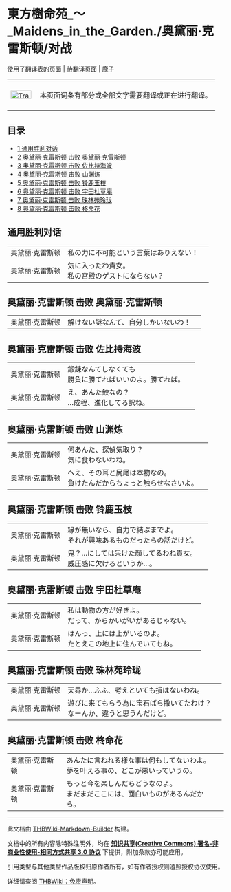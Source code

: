# 東方樹命苑_～_Maidens_in_the_Garden./奥黛丽·克雷斯顿/对战

<!-- source html: G:\repos\THBWiki-Markdown-Builder\THBWikiMarkdown\Temp\main\a\ac\ns0%3A%E6%9D%B1%E6%96%B9%E6%A8%B9%E5%91%BD%E8%8B%91_%EF%BD%9E_Maidens_in_the_Garden%2E%2F%E5%A5%A5%E9%BB%9B%E4%B8%BD%C2%B7%E5%85%8B%E9%9B%B7%E6%96%AF%E9%A1%BF%2F%E5%AF%B9%E6%88%98.html -->

使用了翻译表的页面 | 待翻译页面 | 鹿子

<center>

<table>
<tbody><tr>
<td class="mbox-image"><div style="width: 52px;">
  <a href="./文件-Translation_J_To_C-cs.png.md" class="image"><img alt="Translation J To C-cs.png" src="https://upload.thwiki.cc/thumb/3/31/Translation_J_To_C-cs.png/48px-Translation_J_To_C-cs.png" decoding="async" loading="lazy" width="48" height="19" srcset="https://upload.thwiki.cc/thumb/3/31/Translation_J_To_C-cs.png/72px-Translation_J_To_C-cs.png 1.5x, https://upload.thwiki.cc/thumb/3/31/Translation_J_To_C-cs.png/96px-Translation_J_To_C-cs.png 2x" data-file-width="480" data-file-height="189"></a></div></td>
<td class="mbox-text" style=""><br>本页面词条有部分或全部文字需要翻译或正在进行翻译。<br><br></td>
</tr>
</tbody></table>


</center>
  
  

  

## 目录

- [1 通用胜利对话](#通用胜利对话)
- [2 奥黛丽·克雷斯顿 击败 奥黛丽·克雷斯顿](#奥黛丽·克雷斯顿_击败_奥黛丽·克雷斯顿)
- [3 奥黛丽·克雷斯顿 击败 佐比持海波](#奥黛丽·克雷斯顿_击败_佐比持海波)
- [4 奥黛丽·克雷斯顿 击败 山渊炼](#奥黛丽·克雷斯顿_击败_山渊炼)
- [5 奥黛丽·克雷斯顿 击败 铃鹿玉枝](#奥黛丽·克雷斯顿_击败_铃鹿玉枝)
- [6 奥黛丽·克雷斯顿 击败 宇田杜草庵](#奥黛丽·克雷斯顿_击败_宇田杜草庵)
- [7 奥黛丽·克雷斯顿 击败 珠林苑玲珑](#奥黛丽·克雷斯顿_击败_珠林苑玲珑)
- [8 奥黛丽·克雷斯顿 击败 柊命花](#奥黛丽·克雷斯顿_击败_柊命花)




## 通用胜利对话

<table><tbody><tr class="tt-content" id="通用胜利对话-1" data-pos="&#91;&quot;\u901a\u7528\u80dc\u5229\u5bf9\u8bdd&quot;,1&#93;"><td id="奥黛丽·克雷斯顿" class="tt-char" lang="zh"><div class="poem">奥黛丽·克雷斯顿</div></td><td class="tt-ja" lang="ja"><div class="poem">私の力に不可能という言葉はありえない！</div></td><td class="tt-zh" lang="zh"><div class="poem"></div></td></tr><tr class="tt-content" id="通用胜利对话-2" data-pos="&#91;&quot;\u901a\u7528\u80dc\u5229\u5bf9\u8bdd&quot;,2&#93;"><td id="奥黛丽·克雷斯顿" class="tt-char" lang="zh"><div class="poem">奥黛丽·克雷斯顿</div></td><td class="tt-ja" lang="ja"><div class="poem">気に入ったわ貴女。<br>私の宮殿のゲストにならない？</div></td><td class="tt-zh" lang="zh"><div class="poem"></div></td></tr></tbody></table>


## 奥黛丽·克雷斯顿 击败 奥黛丽·克雷斯顿

<table><tbody><tr class="tt-content" id="奥黛丽·克雷斯顿_击败_奥黛丽·克雷斯顿-1" data-pos="&#91;&quot;\u5965\u9edb\u4e3d\u00b7\u514b\u96f7\u65af\u987f \u51fb\u8d25 \u5965\u9edb\u4e3d\u00b7\u514b\u96f7\u65af\u987f&quot;,1&#93;"><td id="奥黛丽·克雷斯顿" class="tt-char" lang="zh"><div class="poem">奥黛丽·克雷斯顿</div></td><td class="tt-ja" lang="ja"><div class="poem">解けない謎なんて、自分しかいないわ！</div></td><td class="tt-zh" lang="zh"><div class="poem"></div></td></tr></tbody></table>


## 奥黛丽·克雷斯顿 击败 佐比持海波

<table><tbody><tr class="tt-content" id="奥黛丽·克雷斯顿_击败_佐比持海波-1" data-pos="&#91;&quot;\u5965\u9edb\u4e3d\u00b7\u514b\u96f7\u65af\u987f \u51fb\u8d25 \u4f50\u6bd4\u6301\u6d77\u6ce2&quot;,1&#93;"><td id="奥黛丽·克雷斯顿" class="tt-char" lang="zh"><div class="poem">奥黛丽·克雷斯顿</div></td><td class="tt-ja" lang="ja"><div class="poem">鍛錬なんてしなくても<br>勝負に勝てればいいのよ。勝てれば。</div></td><td class="tt-zh" lang="zh"><div class="poem"></div></td></tr><tr class="tt-content" id="奥黛丽·克雷斯顿_击败_佐比持海波-2" data-pos="&#91;&quot;\u5965\u9edb\u4e3d\u00b7\u514b\u96f7\u65af\u987f \u51fb\u8d25 \u4f50\u6bd4\u6301\u6d77\u6ce2&quot;,2&#93;"><td id="奥黛丽·克雷斯顿" class="tt-char" lang="zh"><div class="poem">奥黛丽·克雷斯顿</div></td><td class="tt-ja" lang="ja"><div class="poem">え、あんた鮫なの？<br>…成程、進化してる訳ね。</div></td><td class="tt-zh" lang="zh"><div class="poem"></div></td></tr></tbody></table>


## 奥黛丽·克雷斯顿 击败 山渊炼

<table><tbody><tr class="tt-content" id="奥黛丽·克雷斯顿_击败_山渊炼-1" data-pos="&#91;&quot;\u5965\u9edb\u4e3d\u00b7\u514b\u96f7\u65af\u987f \u51fb\u8d25 \u5c71\u6e0a\u70bc&quot;,1&#93;"><td id="奥黛丽·克雷斯顿" class="tt-char" lang="zh"><div class="poem">奥黛丽·克雷斯顿</div></td><td class="tt-ja" lang="ja"><div class="poem">何あんた、探偵気取り？<br>気に食わないわね。</div></td><td class="tt-zh" lang="zh"><div class="poem"></div></td></tr><tr class="tt-content" id="奥黛丽·克雷斯顿_击败_山渊炼-2" data-pos="&#91;&quot;\u5965\u9edb\u4e3d\u00b7\u514b\u96f7\u65af\u987f \u51fb\u8d25 \u5c71\u6e0a\u70bc&quot;,2&#93;"><td id="奥黛丽·克雷斯顿" class="tt-char" lang="zh"><div class="poem">奥黛丽·克雷斯顿</div></td><td class="tt-ja" lang="ja"><div class="poem">へえ、その耳と尻尾は本物なの。<br>負けたんだからちょっと触らせなさいよ。</div></td><td class="tt-zh" lang="zh"><div class="poem"></div></td></tr></tbody></table>


## 奥黛丽·克雷斯顿 击败 铃鹿玉枝

<table><tbody><tr class="tt-content" id="奥黛丽·克雷斯顿_击败_铃鹿玉枝-1" data-pos="&#91;&quot;\u5965\u9edb\u4e3d\u00b7\u514b\u96f7\u65af\u987f \u51fb\u8d25 \u94c3\u9e7f\u7389\u679d&quot;,1&#93;"><td id="奥黛丽·克雷斯顿" class="tt-char" lang="zh"><div class="poem">奥黛丽·克雷斯顿</div></td><td class="tt-ja" lang="ja"><div class="poem">縁が無いなら、自力で結ぶまでよ。<br>それが興味あるものだったらの話だけど。</div></td><td class="tt-zh" lang="zh"><div class="poem"></div></td></tr><tr class="tt-content" id="奥黛丽·克雷斯顿_击败_铃鹿玉枝-2" data-pos="&#91;&quot;\u5965\u9edb\u4e3d\u00b7\u514b\u96f7\u65af\u987f \u51fb\u8d25 \u94c3\u9e7f\u7389\u679d&quot;,2&#93;"><td id="奥黛丽·克雷斯顿" class="tt-char" lang="zh"><div class="poem">奥黛丽·克雷斯顿</div></td><td class="tt-ja" lang="ja"><div class="poem">鬼？…にしては呆けた顔してるわね貴女。<br>威圧感に欠けるというか…。</div></td><td class="tt-zh" lang="zh"><div class="poem"></div></td></tr></tbody></table>


## 奥黛丽·克雷斯顿 击败 宇田杜草庵

<table><tbody><tr class="tt-content" id="奥黛丽·克雷斯顿_击败_宇田杜草庵-1" data-pos="&#91;&quot;\u5965\u9edb\u4e3d\u00b7\u514b\u96f7\u65af\u987f \u51fb\u8d25 \u5b87\u7530\u675c\u8349\u5eb5&quot;,1&#93;"><td id="奥黛丽·克雷斯顿" class="tt-char" lang="zh"><div class="poem">奥黛丽·克雷斯顿</div></td><td class="tt-ja" lang="ja"><div class="poem">私は動物の方が好きよ。<br>だって、からかいがいがあるじゃない。</div></td><td class="tt-zh" lang="zh"><div class="poem"></div></td></tr><tr class="tt-content" id="奥黛丽·克雷斯顿_击败_宇田杜草庵-2" data-pos="&#91;&quot;\u5965\u9edb\u4e3d\u00b7\u514b\u96f7\u65af\u987f \u51fb\u8d25 \u5b87\u7530\u675c\u8349\u5eb5&quot;,2&#93;"><td id="奥黛丽·克雷斯顿" class="tt-char" lang="zh"><div class="poem">奥黛丽·克雷斯顿</div></td><td class="tt-ja" lang="ja"><div class="poem">はんっ、上には上がいるのよ。<br>たとえこの地上に住んでいてもね。</div></td><td class="tt-zh" lang="zh"><div class="poem"></div></td></tr></tbody></table>


## 奥黛丽·克雷斯顿 击败 珠林苑玲珑

<table><tbody><tr class="tt-content" id="奥黛丽·克雷斯顿_击败_珠林苑玲珑-1" data-pos="&#91;&quot;\u5965\u9edb\u4e3d\u00b7\u514b\u96f7\u65af\u987f \u51fb\u8d25 \u73e0\u6797\u82d1\u73b2\u73d1&quot;,1&#93;"><td id="奥黛丽·克雷斯顿" class="tt-char" lang="zh"><div class="poem">奥黛丽·克雷斯顿</div></td><td class="tt-ja" lang="ja"><div class="poem">天界か…ふふ、考えといても損はないわね。</div></td><td class="tt-zh" lang="zh"><div class="poem"></div></td></tr><tr class="tt-content" id="奥黛丽·克雷斯顿_击败_珠林苑玲珑-2" data-pos="&#91;&quot;\u5965\u9edb\u4e3d\u00b7\u514b\u96f7\u65af\u987f \u51fb\u8d25 \u73e0\u6797\u82d1\u73b2\u73d1&quot;,2&#93;"><td id="奥黛丽·克雷斯顿" class="tt-char" lang="zh"><div class="poem">奥黛丽·克雷斯顿</div></td><td class="tt-ja" lang="ja"><div class="poem">遊びに来てもらう為に宝石ばら撒いてたわけ？<br>なーんか、違うと思うんだけど。</div></td><td class="tt-zh" lang="zh"><div class="poem"></div></td></tr></tbody></table>


## 奥黛丽·克雷斯顿 击败 柊命花

<table><tbody><tr class="tt-content" id="奥黛丽·克雷斯顿_击败_柊命花-1" data-pos="&#91;&quot;\u5965\u9edb\u4e3d\u00b7\u514b\u96f7\u65af\u987f \u51fb\u8d25 \u67ca\u547d\u82b1&quot;,1&#93;"><td id="奥黛丽·克雷斯顿" class="tt-char" lang="zh"><div class="poem">奥黛丽·克雷斯顿</div></td><td class="tt-ja" lang="ja"><div class="poem">あんたに言われる様な事は何もしてないわよ。<br>夢を叶える事の、どこが悪いっていうの。</div></td><td class="tt-zh" lang="zh"><div class="poem"></div></td></tr><tr class="tt-content" id="奥黛丽·克雷斯顿_击败_柊命花-2" data-pos="&#91;&quot;\u5965\u9edb\u4e3d\u00b7\u514b\u96f7\u65af\u987f \u51fb\u8d25 \u67ca\u547d\u82b1&quot;,2&#93;"><td id="奥黛丽·克雷斯顿" class="tt-char" lang="zh"><div class="poem">奥黛丽·克雷斯顿</div></td><td class="tt-ja" lang="ja"><div class="poem">もっと今を楽しんだらどうなのよ。<br>まだまだここには、面白いものがあるんだから。</div></td><td class="tt-zh" lang="zh"><div class="poem"></div></td></tr></tbody></table>


  
  

  





---

此文档由 [THBWiki-Markdown-Builder](https://github.com/Delsin-Yu/THBWiki-Markdown-Builder) 构建。

文档中的所有内容除特殊注明外，均在 [**知识共享(Creative Commons) 署名-非商业性使用-相同方式共享 3.0 协议**](https://creativecommons.org/licenses/by-sa/3.0/deed.zh-hans) 下提供，附加条款亦可能应用。

引用类型与其他类型作品版权归原作者所有，如有作者授权则遵照授权协议使用。

详细请查阅 [THBWiki：免责声明](https://thbwiki.cc/THBWiki:%E5%85%8D%E8%B4%A3%E5%A3%B0%E6%98%8E)。

